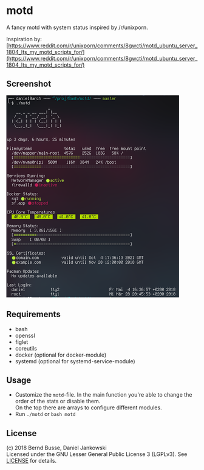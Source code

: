 # motd

A fancy motd with system status inspired by /r/unixporn.

Inspiration by: [https://www.reddit.com/r/unixporn/comments/8gwcti/motd_ubuntu_server_1804_lts_my_motd_scripts_for/](https://www.reddit.com/r/unixporn/comments/8gwcti/motd_ubuntu_server_1804_lts_my_motd_scripts_for/)


## Screenshot

![screenshot](./screenshot.png)


## Requirements

- bash
- openssl
- figlet
- coreutils
- docker (optional for docker-module)
- systemd (optional for systemd-service-module)


## Usage

- Customize the `motd`-file. In the main function
  you're able to change the order of the stats or
  disable them.  
  On the top there are arrays to configure different
  modules.
- Run `./motd` or `bash motd`


## License

(c) 2018 Bernd Busse, Daniel Jankowski  
Licensed under the GNU Lesser General Public License 3 (LGPLv3). See [LICENSE](./LICENSE) for details.

